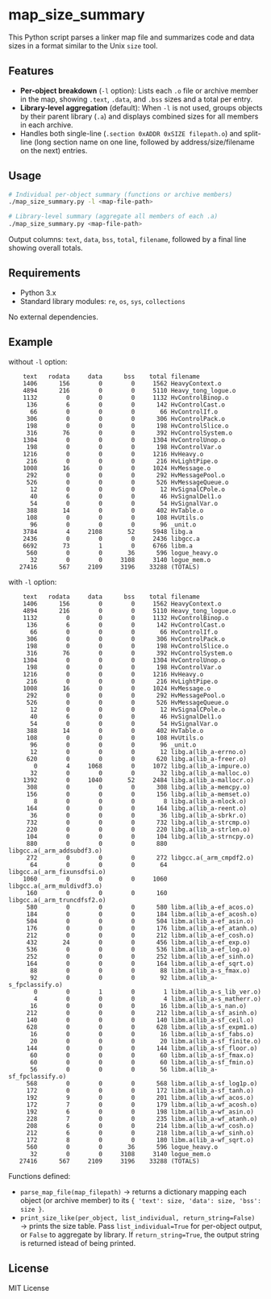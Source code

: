 # map_size_summary

This Python script parses a linker map file and summarizes code and data sizes in a format similar to the Unix `size` tool.

## Features

* **Per-object breakdown** (`-l` option): Lists each `.o` file or archive member in the map, showing `.text`, `.data`, and `.bss` sizes and a total per entry.
* **Library-level aggregation** (default): When `-l` is not used, groups objects by their parent library (`.a`) and displays combined sizes for all members in each archive.
* Handles both single-line (`.section 0xADDR 0xSIZE filepath.o`) and split-line (long section name on one line, followed by address/size/filename on the next) entries.

## Usage

```bash
# Individual per-object summary (functions or archive members)
./map_size_summary.py -l <map-file-path>

# Library-level summary (aggregate all members of each .a)
./map_size_summary.py <map-file-path>
```

Output columns: `text`, `data`, `bss`, `total`, `filename`, followed by a final line showing overall totals.

## Requirements

* Python 3.x
* Standard library modules: `re`, `os`, `sys`, `collections`

No external dependencies.

## Example

without `-l` option:
```
    text   rodata     data      bss    total filename
    1406      156        0        0     1562 HeavyContext.o
    4894      216        0        0     5110 Heavy_tong_logue.o
    1132        0        0        0     1132 HvControlBinop.o
     136        6        0        0      142 HvControlCast.o
      66        0        0        0       66 HvControlIf.o
     306        0        0        0      306 HvControlPack.o
     198        0        0        0      198 HvControlSlice.o
     316       76        0        0      392 HvControlSystem.o
    1304        0        0        0     1304 HvControlUnop.o
     198        0        0        0      198 HvControlVar.o
    1216        0        0        0     1216 HvHeavy.o
     216        0        0        0      216 HvLightPipe.o
    1008       16        0        0     1024 HvMessage.o
     292        0        0        0      292 HvMessagePool.o
     526        0        0        0      526 HvMessageQueue.o
      12        0        0        0       12 HvSignalCPole.o
      40        6        0        0       46 HvSignalDel1.o
      54        0        0        0       54 HvSignalVar.o
     388       14        0        0      402 HvTable.o
     108        0        0        0      108 HvUtils.o
      96        0        0        0       96 _unit.o
    3784        4     2108       52     5948 libg.a
    2436        0        0        0     2436 libgcc.a
    6692       73        1        0     6766 libm.a
     560        0        0       36      596 logue_heavy.o
      32        0        0     3108     3140 logue_mem.o
   27416      567     2109     3196    33288 (TOTALS)
```

with `-l` option:
```
    text   rodata     data      bss    total filename
    1406      156        0        0     1562 HeavyContext.o
    4894      216        0        0     5110 Heavy_tong_logue.o
    1132        0        0        0     1132 HvControlBinop.o
     136        6        0        0      142 HvControlCast.o
      66        0        0        0       66 HvControlIf.o
     306        0        0        0      306 HvControlPack.o
     198        0        0        0      198 HvControlSlice.o
     316       76        0        0      392 HvControlSystem.o
    1304        0        0        0     1304 HvControlUnop.o
     198        0        0        0      198 HvControlVar.o
    1216        0        0        0     1216 HvHeavy.o
     216        0        0        0      216 HvLightPipe.o
    1008       16        0        0     1024 HvMessage.o
     292        0        0        0      292 HvMessagePool.o
     526        0        0        0      526 HvMessageQueue.o
      12        0        0        0       12 HvSignalCPole.o
      40        6        0        0       46 HvSignalDel1.o
      54        0        0        0       54 HvSignalVar.o
     388       14        0        0      402 HvTable.o
     108        0        0        0      108 HvUtils.o
      96        0        0        0       96 _unit.o
      12        0        0        0       12 libg.a(lib_a-errno.o)
     620        0        0        0      620 libg.a(lib_a-freer.o)
       0        4     1068        0     1072 libg.a(lib_a-impure.o)
      32        0        0        0       32 libg.a(lib_a-malloc.o)
    1392        0     1040       52     2484 libg.a(lib_a-mallocr.o)
     308        0        0        0      308 libg.a(lib_a-memcpy.o)
     156        0        0        0      156 libg.a(lib_a-memset.o)
       8        0        0        0        8 libg.a(lib_a-mlock.o)
     164        0        0        0      164 libg.a(lib_a-reent.o)
      36        0        0        0       36 libg.a(lib_a-sbrkr.o)
     732        0        0        0      732 libg.a(lib_a-strcmp.o)
     220        0        0        0      220 libg.a(lib_a-strlen.o)
     104        0        0        0      104 libg.a(lib_a-strncpy.o)
     880        0        0        0      880 libgcc.a(_arm_addsubdf3.o)
     272        0        0        0      272 libgcc.a(_arm_cmpdf2.o)
      64        0        0        0       64 libgcc.a(_arm_fixunsdfsi.o)
    1060        0        0        0     1060 libgcc.a(_arm_muldivdf3.o)
     160        0        0        0      160 libgcc.a(_arm_truncdfsf2.o)
     580        0        0        0      580 libm.a(lib_a-ef_acos.o)
     184        0        0        0      184 libm.a(lib_a-ef_acosh.o)
     504        0        0        0      504 libm.a(lib_a-ef_asin.o)
     176        0        0        0      176 libm.a(lib_a-ef_atanh.o)
     212        0        0        0      212 libm.a(lib_a-ef_cosh.o)
     432       24        0        0      456 libm.a(lib_a-ef_exp.o)
     536        0        0        0      536 libm.a(lib_a-ef_log.o)
     252        0        0        0      252 libm.a(lib_a-ef_sinh.o)
     164        0        0        0      164 libm.a(lib_a-ef_sqrt.o)
      88        0        0        0       88 libm.a(lib_a-s_fmax.o)
      92        0        0        0       92 libm.a(lib_a-s_fpclassify.o)
       0        0        1        0        1 libm.a(lib_a-s_lib_ver.o)
       4        0        0        0        4 libm.a(lib_a-s_matherr.o)
      16        0        0        0       16 libm.a(lib_a-s_nan.o)
     212        0        0        0      212 libm.a(lib_a-sf_asinh.o)
     140        0        0        0      140 libm.a(lib_a-sf_ceil.o)
     628        0        0        0      628 libm.a(lib_a-sf_expm1.o)
      16        0        0        0       16 libm.a(lib_a-sf_fabs.o)
      20        0        0        0       20 libm.a(lib_a-sf_finite.o)
     144        0        0        0      144 libm.a(lib_a-sf_floor.o)
      60        0        0        0       60 libm.a(lib_a-sf_fmax.o)
      60        0        0        0       60 libm.a(lib_a-sf_fmin.o)
      56        0        0        0       56 libm.a(lib_a-sf_fpclassify.o)
     568        0        0        0      568 libm.a(lib_a-sf_log1p.o)
     172        0        0        0      172 libm.a(lib_a-sf_tanh.o)
     192        9        0        0      201 libm.a(lib_a-wf_acos.o)
     172        7        0        0      179 libm.a(lib_a-wf_acosh.o)
     192        6        0        0      198 libm.a(lib_a-wf_asin.o)
     228        7        0        0      235 libm.a(lib_a-wf_atanh.o)
     208        6        0        0      214 libm.a(lib_a-wf_cosh.o)
     212        6        0        0      218 libm.a(lib_a-wf_sinh.o)
     172        8        0        0      180 libm.a(lib_a-wf_sqrt.o)
     560        0        0       36      596 logue_heavy.o
      32        0        0     3108     3140 logue_mem.o
   27416      567     2109     3196    33288 (TOTALS)
```

Functions defined:

* `parse_map_file(map_filepath)` → returns a dictionary mapping each object (or archive member) to its `{ 'text': size, 'data': size, 'bss': size }`.
* `print_size_like(per_object, list_individual, return_string=False)` → prints the size table. Pass `list_individual=True` for per-object output, or `False` to aggregate by library. If `return_string=True`, the output string is returned istead of being printed.

## License

MIT License
